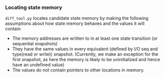 ### Locating state memory

`diff_tool.py` locates candidate state memory by making the following assumptions about how state memory behaves and the values it will contain:

- The memory addresses are written to in at least one state transition (or sequential snapshots)
- They have the same values in every equivalent (defined by I/O seq and type(read or write)) snapshot. (Currently, we make an exception for the first snapshot, as here the memory is likely to be uninitialized and hence have an undefined value)
- The values do not contain pointers to other locations in memory.
